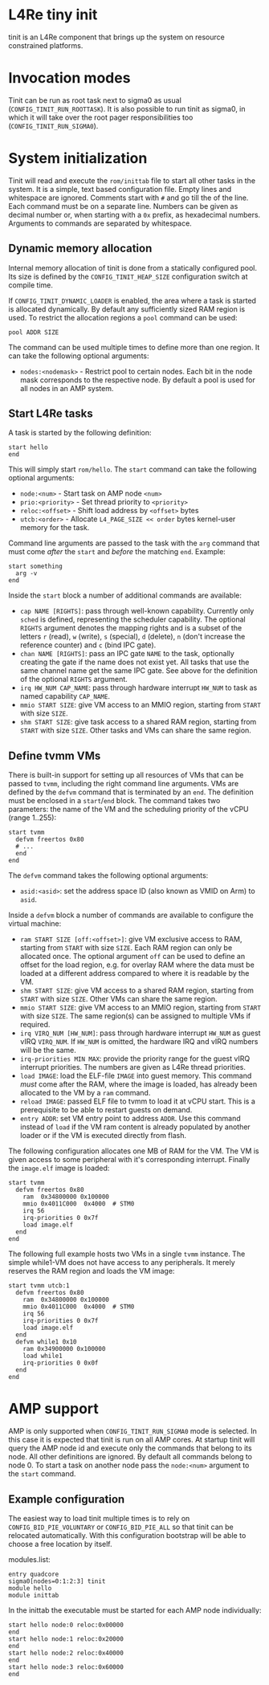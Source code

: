 # L4Re tiny init

tinit is an L4Re component that brings up the system on resource constrained
platforms.

# Invocation modes

Tinit can be run as root task next to sigma0 as usual
(`CONFIG_TINIT_RUN_ROOTTASK`). It is also possible to run tinit as sigma0, in
which it will take over the root pager responsibilities too
(`CONFIG_TINIT_RUN_SIGMA0`).

# System initialization

Tinit will read and execute the `rom/inittab` file to start all other tasks in
the system. It is a simple, text based configuration file. Empty lines and
whitespace are ignored. Comments start with `#` and go till the of the line.
Each command must be on a separate line. Numbers can be given as decimal number
or, when starting with a `0x` prefix, as hexadecimal numbers. Arguments to
commands are separated by whitespace.

## Dynamic memory allocation

Internal memory allocation of tinit is done from a statically configured pool.
Its size is defined by the `CONFIG_TINIT_HEAP_SIZE` configuration switch at
compile time.

If `CONFIG_TINIT_DYNAMIC_LOADER` is enabled, the area where a task is started
is allocated dynamically. By default any sufficiently sized RAM region is
used. To restrict the allocation regions a `pool` command can be used:

```
pool ADDR SIZE
```

The command can be used multiple times to define more than one region. It can
take the following optional arguments:

* `nodes:<nodemask>` - Restrict pool to certain nodes. Each bit in the node
  mask corresponds to the respective node. By default a pool is used for all
  nodes in an AMP system.

## Start L4Re tasks

A task is started by the following definition:

```
start hello
end
```

This will simply start `rom/hello`. The `start` command can take the following
optional arguments:

* `node:<num>` - Start task on AMP node `<num>`
* `prio:<priority>` - Set thread priority to `<priority>`
* `reloc:<offset>` - Shift load address by `<offset>` bytes
* `utcb:<order>` - Allocate `L4_PAGE_SIZE << order` bytes kernel-user memory
  for the task.

Command line arguments are passed to the task with the `arg` command that must
come *after* the `start` and *before* the matching `end`. Example:

```
start something
  arg -v
end
```

Inside the `start` block a number of additional commands are available:

* `cap NAME [RIGHTS]`: pass through well-known capability. Currently only
  `sched` is defined, representing the scheduler capability. The optional
  `RIGHTS` argument denotes the mapping rights and is a subset of the letters
  `r` (read), `w` (write), `s` (special), `d` (delete), `n` (don't increase the
  reference counter) and `c` (bind IPC gate).
* `chan NAME [RIGHTS]`: pass an IPC gate `NAME` to the task, optionally
  creating the gate if the name does not exist yet. All tasks that use the
  same channel name get the same IPC gate. See above for the definition of the
  optional `RIGHTS` argument.
* `irq HW_NUM CAP_NAME`: pass through hardware interrupt `HW_NUM` to task
  as named capability `CAP_NAME`.
* `mmio START SIZE`: give VM access to an MMIO region, starting from `START`
  with size `SIZE`.
* `shm START SIZE`: give task access to a shared RAM region, starting from
  `START` with size `SIZE`. Other tasks and VMs can share the same region.

## Define tvmm VMs

There is built-in support for setting up all resources of VMs that can be
passed to `tvmm`, including the right command line arguments. VMs are defined
by the `defvm` command that is terminated by an `end`. The definition must be
enclosed in a `start`/`end` block. The command takes two parameters: the name
of the VM and the scheduling priority of the vCPU (range 1..255):

```
start tvmm
  defvm freertos 0x80
  # ...
  end
end
```

The `defvm` command takes the following optional arguments:

* `asid:<asid>`: set the address space ID (also known as VMID on Arm) to
  `asid`.

Inside a `defvm` block a number of commands are available to configure the
virtual machine:

* `ram START SIZE [off:<offset>]`: give VM exclusive access to RAM, starting
  from `START` with size `SIZE`. Each RAM region can only be allocated once.
  The optional argument `off` can be used to define an offset for the load
  region, e.g. for overlay RAM where the data must be loaded at a different
  address compared to where it is readable by the VM.
* `shm START SIZE`: give VM access to a shared RAM region, starting from
  `START` with size `SIZE`. Other VMs can share the same region.
* `mmio START SIZE`: give VM access to an MMIO region, starting from `START`
  with size `SIZE`. The same region(s) can be assigned to multiple VMs if
  required.
* `irq VIRQ_NUM [HW_NUM]`: pass through hardware interrupt `HW_NUM` as guest
  vIRQ `VIRQ_NUM`. If `HW_NUM` is omitted, the hardware IRQ and vIRQ numbers
  will be the same.
* `irq-priorities MIN MAX`: provide the priority range for the guest vIRQ
  interrupt priorities. The numbers are given as L4Re thread priorities.
* `load IMAGE`: load the ELF-file `IMAGE` into guest memory. This command
  *must* come after the RAM, where the image is loaded, has already been
  allocated to the VM by a `ram` command.
* `reload IMAGE`: passed ELF file to tvmm to load it at vCPU start. This
  is a prerequisite to be able to restart guests on demand.
* `entry ADDR`: set VM entry point to address `ADDR`. Use this command instead
  of `load` if the VM ram content is already populated by another loader or if
  the VM is executed directly from flash.

The following configuration allocates one MB of RAM for the VM. The VM is given
access to some peripheral with it's corresponding interrupt. Finally the
`image.elf` image is loaded:

```
start tvmm
  defvm freertos 0x80
    ram  0x34800000 0x100000
    mmio 0x4011C000  0x4000  # STM0
    irq 56
    irq-priorities 0 0x7f
    load image.elf
  end
end
```

The following full example hosts two VMs in a single `tvmm` instance. The
simple while1-VM does not have access to any peripherals. It merely reserves
the RAM region and loads the VM image:

```
start tvmm utcb:1
  defvm freertos 0x80
    ram  0x34800000 0x100000
    mmio 0x4011C000  0x4000  # STM0
    irq 56
    irq-priorities 0 0x7f
    load image.elf
  end
  defvm while1 0x10
    ram 0x34900000 0x100000
    load while1
    irq-priorities 0 0x0f
  end
end
```

# AMP support

AMP is only supported when `CONFIG_TINIT_RUN_SIGMA0` mode is selected. In this
case it is expected that tinit is run on all AMP cores. At startup tinit will
query the AMP node id and execute only the commands that belong to its node.
All other definitions are ignored.  By default all commands belong to node 0.
To start a task on another node pass the `node:<num>` argument to the `start`
command.

## Example configuration

The easiest way to load tinit multiple times is to rely on
`CONFIG_BID_PIE_VOLUNTARY` or `CONFIG_BID_PIE_ALL` so that tinit can be
relocated automatically. With this configuration bootstrap will be able to
choose a free location by itself.

modules.list:

```
entry quadcore
sigma0[nodes=0:1:2:3] tinit
module hello
module inittab
```

In the inittab the executable must be started for each AMP node individually:

```
start hello node:0 reloc:0x00000
end
start hello node:1 reloc:0x20000
end
start hello node:2 reloc:0x40000
end
start hello node:3 reloc:0x60000
end
```

